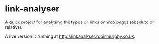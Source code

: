 # link-analyser

A quick project for analysing the types on links on web pages (absolute or relative).

A live version is running at http://linkanalyser.robinmurphy.co.uk.
